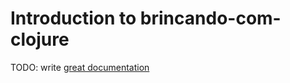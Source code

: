 # Introduction to brincando-com-clojure

TODO: write [great documentation](http://jacobian.org/writing/what-to-write/)
